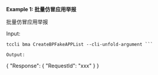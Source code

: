 **Example 1: 批量仿冒应用举报**

批量仿冒应用举报

Input: 

```
tccli bma CreateBPFakeAPPList --cli-unfold-argument ```

Output: 
```
{
    "Response": {
        "RequestId": "xxx"
    }
}
```


